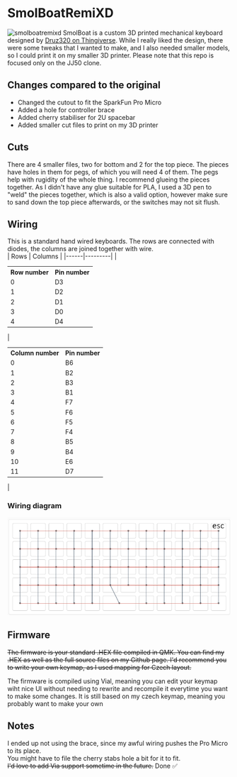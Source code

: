 # SmolBoatRemiXD
![smolboatremixd](/img/keeb.jpg)
SmolBoat is a custom 3D printed mechanical keyboard designed by [Druz320 on Thingiverse](https://www.thingiverse.com/thing:3289175).
While I really liked the design, there were some tweaks that I wanted to make, and I also needed smaller models, so I could print it
on my smaller 3D printer. Please note that this repo is focused only on the JJ50 clone.
## Changes compared to the original
- Changed the cutout to fit the SparkFun Pro Micro
- Added a hole for controller brace
- Added cherry stabiliser for 2U spacebar
- Added smaller cut files to print on my 3D printer
## Cuts
There are 4 smaller files, two for bottom and 2 for the top piece. The pieces have holes in them for pegs, of which you 
will need 4 of them. The pegs help with rugidity of the whole thing. I recommend glueing the pieces together. As I 
didn't have any glue suitable for PLA, I used a 3D pen to "weld" the pieces together, which is also a valid option, 
however make sure to sand down the top piece afterwards, or the switches may not sit flush.
## Wiring
This is a standard hand wired keyboards. The rows are connected with diodes, the columns are joined together with wire.<br>
| Rows | Columns |
|------|---------|
|<table> <tr><th>Row number</th><th>Pin number</th></tr><tr><td>0</td><td>D3</td></tr><tr><td>1</td><td>D2</td></tr><tr><td>2</td><td>D1</td></tr><tr><td>3</td><td>D0</td></tr><tr><td>4</td><td>D4</td></tr></table>| <table> <tr><th>Column number</th><th>Pin number</th></tr><tr><td>0</td><td>B6</td></tr><tr><td>1</td><td>B2</td></tr><tr><td>2</td><td>B3</td></tr><tr><td>3</td><td>B1</td></tr><tr><td>4</td><td>F7</td></tr><tr><td>5</td><td>F6</td></tr><tr><td>6</td><td>F5</td></tr><tr><td>7</td><td>F4</td></tr><tr><td>8</td><td>B5</td></tr><tr><td>9</td><td>B4</td></tr><tr><td>10</td><td>E6</td></tr><tr><td>11</td><td>D7</td></tr> </table>|
### Wiring diagram
![Wiring diagram](img/diagram.png)
## Firmware
~~The firmware is your standard .HEX file compiled in QMK. You can find my .HEX as well as the full source files on my 
Github page. I'd recommend you to write your own keymap, as I used mapping for Czech layout.~~

The firmware is compiled using Vial, meaning you can edit your keymap wiht nice UI without needing to rewrite and 
recompile it everytime you want to make some changes. It is still based on my czech keymap, meaning you probably want
to make your own
## Notes
I ended up not using the brace, since my awful wiring pushes the Pro Micro to its place.<br>
You might have to file the cherry stabs hole a bit for it to fit.<br>
~~I'd love to add Via support sometime in the future.~~ Done ✅
